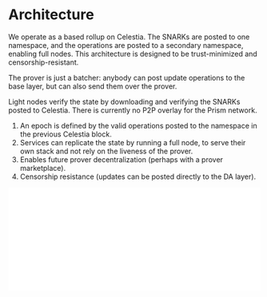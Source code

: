 # Architecture

We operate as a based rollup on Celestia. The SNARKs are posted to one namespace, and the operations are posted to a secondary namespace, enabling full nodes. This architecture is designed to be trust-minimized and censorship-resistant.

The prover is just a batcher: anybody can post update operations to the base layer, but can also send them over the prover.

Light nodes verify the state by downloading and verifying the SNARKs posted to Celestia. There is currently no P2P overlay for the Prism network.

1. An epoch is defined by the valid operations posted to the namespace in the previous Celestia block.
2. Services can replicate the state by running a full node, to serve their own stack and not rely on the liveness of the prover.
3. Enables future prover decentralization (perhaps with a prover marketplace).
4. Censorship resistance (updates can be posted directly to the DA layer).

![Architecture](./img/architecturehor-08.png)
